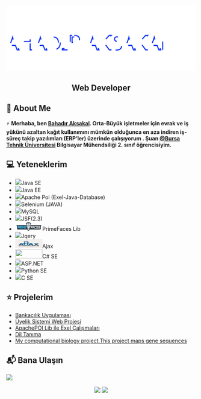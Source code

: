 <img src="./Bahadr.svg"></img>  

<h2 align="center">Web Developer</h2>

## 📖  About Me
⚡ **Merhaba, ben [Bahadır Aksakal](https://www.linkedin.com/in/bahad%C4%B1r-aksakal-360b721b7/). Orta-Büyük işletmeler için evrak ve iş yükünü azaltan kağıt kullanımını mümkün**
**olduğunca en aza indiren iş-süreç takip yazılımları (ERP’ler) üzerinde çalışıyorum . Şuan [@Bursa Tehnik Üniversitesi](https://btu.edu.tr/) Bilgisayar Mühendsiliği 2. sınıf öğrencisiyim.**


## :computer: Yeteneklerim
<ul>
  <li><img src="https://img.shields.io/badge/Java   -ED8B00?style=for-the-badge&logo=java&logoColor=white"/>Java SE</li>
  <li><img src="https://img.shields.io/badge/Java   -E75E1E?style=for-the-badge&logo=java&logoColor=white"/>Java EE</li>
  <li><img src="https://img.shields.io/badge/Microsoft_Excel-217346?style=for-the-badge&logo=microsoft-excel&logoColor=white"/>Apache Poi (Exel-Java-Database)</li>
  <li><img src="https://img.shields.io/badge/Selenium-43B02A?style=for-the-badge&logo=Selenium&logoColor=white"/>Selenium (JAVA)</li>
  <li><img src="https://img.shields.io/badge/MySQL-00000F?style=for-the-badge&logo=mysql&logoColor=white" />MySQL</li>
  <li><img src="https://img.shields.io/badge/JSF -FFFFFF?logoColor=1B88AF" />JSF(2.3)</li>
  <li><img src="./img/primefaces_logo.png" width="72" height="24" />PrimeFaces Lib</li>
  <li><img src="https://img.shields.io/badge/jQuery-0769AD?style=for-the-badge&logo=jquery&logoColor=white"/>Jqery</li>
  <li><img src="./img/ajax_basic.png" width="72" height="24" />Ajax</li>
  <li><img src="https://img.shields.io/badge/HTML5-E34F26?style=for-the-badge&logo=html5&logoColor=white/>Html</li>
  <li><object data="./img/csharp.svg" width="72" height="24"/>C# SE</li>
  <li><img src="https://img.shields.io/badge/MySQL-FFFFFF?style=for-the-badge&logo=#512BD4&logoColor=blue" />ASP.NET</li>
  <li><img src="https://img.shields.io/badge/Python-FFD43B?style=for-the-badge&logo=python&logoColor=darkgreen"/>Python SE</li>
  <li><img src="https://img.shields.io/badge/C-00599C?style=for-the-badge&logo=c&logoColor=white"/>C SE</li>
</ul>
 
 ## ⭐ Projelerim
* [Bankacılık Uygulaması](https://github.com/bahadraksakal/Java_Bahar_Donemi_Proje) 
* [Üyelik Sistemi Web Projesi](https://github.com/bahadraksakal/Uyelik_Sistemi_Projesi_JSF_2.3)  
* [ApachePOI Lib ile Exel Çalışmaları](https://github.com/bahadraksakal/ApachePOI_Excell_Selenium_MySQL_Ornek)  
* [Dil Tanıma](https://github.com/bahadraksakal/Guz_Donemi_Projem_1.Sinif-) 
* [My computational biology project.This project maps gene sequences](https://github.com/bahadraksakal/Java_HBG_Project) 

## 📬 Bana Ulaşın

[![](https://img.shields.io/badge/linkedin-%230077B5.svg?&style=for-the-badge&logo=linkedin&logoColor=white)](https://www.linkedin.com/in/bahad%C4%B1r-aksakal-360b721b7/)


<p align="center">	
  <img width="48%" src="https://github-readme-stats.vercel.app/api?username=bahadraksakal&show_icons=true&theme=tokyonight" />
  <img width="48%" src="https://github-readme-streak-stats.herokuapp.com/?user=bahadraksakal&theme=tokyonight" />
</p>
